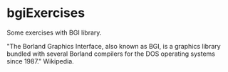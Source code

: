 # bgiExercises

Some exercises with BGI library.

"The Borland Graphics Interface, also known as BGI, 
is a graphics library bundled with several Borland 
compilers for the DOS operating systems since 1987." Wikipedia.
